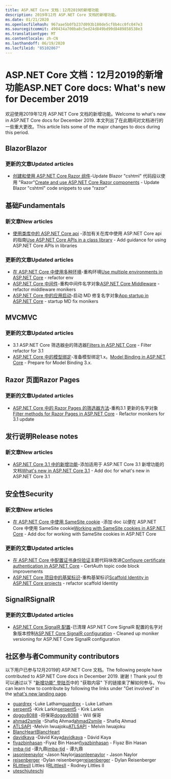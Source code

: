 ```yaml
---
title: ASP.NET Core 文档：12月2019的新增功能
description: 2019年12月 ASP.NET Core 文档的新增功能。
ms.date: 01/21/2020
ms.openlocfilehash: 967aae5b0fb237d093b180de5cf8b4cc0fc047e3
ms.sourcegitcommit: 490434a700ba8c5ed24d849bd99d8489858538e3
ms.translationtype: MT
ms.contentlocale: zh-CN
ms.lasthandoff: 06/19/2020
ms.locfileid: "85102867"
---
```

# <a name="aspnet-core-docs-whats-new-for-december-2019"></a><span data-ttu-id="9421e-103">ASP.NET Core 文档：12月2019的新增功能</span><span class="sxs-lookup"><span data-stu-id="9421e-103">ASP.NET Core docs: What's new for December 2019</span></span>

<span data-ttu-id="9421e-104">欢迎使用2019年12月 ASP.NET Core 文档的新增功能。</span><span class="sxs-lookup"><span data-stu-id="9421e-104">Welcome to what's new in ASP.NET Core docs for December 2019.</span></span> <span data-ttu-id="9421e-105">本文列出了在此期间对文档进行的一些重大更改。</span><span class="sxs-lookup"><span data-stu-id="9421e-105">This article lists some of the major changes to docs during this period.</span></span>

## <a name="blazor"></a><span data-ttu-id="9421e-106">Blazor</span><span class="sxs-lookup"><span data-stu-id="9421e-106">Blazor</span></span>

### <a name="updated-articles"></a><span data-ttu-id="9421e-107">更新的文章</span><span class="sxs-lookup"><span data-stu-id="9421e-107">Updated articles</span></span>

- <span data-ttu-id="9421e-108">[创建和使用 ASP.NET Core Razor 组件](../blazor/components/index.md)-Update Blazor "cshtml" 代码段以使用 "Razor"</span><span class="sxs-lookup"><span data-stu-id="9421e-108">[Create and use ASP.NET Core Razor components](../blazor/components/index.md) - Update Blazor "cshtml" code snippets to use "razor"</span></span>

## <a name="fundamentals"></a><span data-ttu-id="9421e-109">基础</span><span class="sxs-lookup"><span data-stu-id="9421e-109">Fundamentals</span></span>

### <a name="new-articles"></a><span data-ttu-id="9421e-110">新文章</span><span class="sxs-lookup"><span data-stu-id="9421e-110">New articles</span></span>

- <span data-ttu-id="9421e-111">[使用类库中的 ASP.NET Core api](../fundamentals/target-aspnetcore.md) -添加有关在库中使用 ASP.NET Core api 的指南</span><span class="sxs-lookup"><span data-stu-id="9421e-111">[Use ASP.NET Core APIs in a class library](../fundamentals/target-aspnetcore.md) - Add guidance for using ASP.NET Core APIs in libraries</span></span>

### <a name="updated-articles"></a><span data-ttu-id="9421e-112">更新的文章</span><span class="sxs-lookup"><span data-stu-id="9421e-112">Updated articles</span></span>

- <span data-ttu-id="9421e-113">[在 ASP.NET Core 中使用多种环境](../fundamentals/environments.md)-重构环境</span><span class="sxs-lookup"><span data-stu-id="9421e-113">[Use multiple environments in ASP.NET Core](../fundamentals/environments.md) - refactor env</span></span>
- <span data-ttu-id="9421e-114">[ASP.NET Core 中间件](../fundamentals/middleware/index.md)-重构中间件名字对象</span><span class="sxs-lookup"><span data-stu-id="9421e-114">[ASP.NET Core Middleware](../fundamentals/middleware/index.md) - refactor middleware monikers</span></span>
- <span data-ttu-id="9421e-115">[ASP.NET Core 中的应用启动](../fundamentals/startup.md)-启动 MD 修复名字对象</span><span class="sxs-lookup"><span data-stu-id="9421e-115">[App startup in ASP.NET Core](../fundamentals/startup.md) - startup MD fix monikers</span></span>

## <a name="mvc"></a><span data-ttu-id="9421e-116">MVC</span><span class="sxs-lookup"><span data-stu-id="9421e-116">MVC</span></span>

### <a name="updated-articles"></a><span data-ttu-id="9421e-117">更新的文章</span><span class="sxs-lookup"><span data-stu-id="9421e-117">Updated articles</span></span>

- <span data-ttu-id="9421e-118">3.1 ASP.NET Core 筛选器[中](../mvc/controllers/filters.md)的筛选器</span><span class="sxs-lookup"><span data-stu-id="9421e-118">[Filters in ASP.NET Core](../mvc/controllers/filters.md) - Filter refactor for 3.1</span></span>
- <span data-ttu-id="9421e-119">[ASP.NET Core 中的模型绑定](../mvc/models/model-binding.md)-准备模型绑定1.x。</span><span class="sxs-lookup"><span data-stu-id="9421e-119">[Model Binding in ASP.NET Core](../mvc/models/model-binding.md) - Prepare for Model Binding 3.x.</span></span>

## <a name="razor-pages"></a><span data-ttu-id="9421e-120">Razor 页面</span><span class="sxs-lookup"><span data-stu-id="9421e-120">Razor Pages</span></span>

### <a name="updated-articles"></a><span data-ttu-id="9421e-121">更新的文章</span><span class="sxs-lookup"><span data-stu-id="9421e-121">Updated articles</span></span>

- <span data-ttu-id="9421e-122">[ASP.NET Core 中的 Razor Pages 的筛选器方法](../razor-pages/filter.md)-重构3.1 更新的名字对象</span><span class="sxs-lookup"><span data-stu-id="9421e-122">[Filter methods for Razor Pages in ASP.NET Core](../razor-pages/filter.md) - Refactor monikers for 3.1 update</span></span>

## <a name="release-notes"></a><span data-ttu-id="9421e-123">发行说明</span><span class="sxs-lookup"><span data-stu-id="9421e-123">Release notes</span></span>

### <a name="new-articles"></a><span data-ttu-id="9421e-124">新文章</span><span class="sxs-lookup"><span data-stu-id="9421e-124">New articles</span></span>

- <span data-ttu-id="9421e-125">[ASP.NET Core 3.1 中的新增功能](../release-notes/aspnetcore-3.1.md)-添加适用于 ASP.NET Core 3.1 新增功能的文档</span><span class="sxs-lookup"><span data-stu-id="9421e-125">[What's new in ASP.NET Core 3.1](../release-notes/aspnetcore-3.1.md) - Add doc for what's new in ASP.NET Core 3.1</span></span>

## <a name="security"></a><span data-ttu-id="9421e-126">安全性</span><span class="sxs-lookup"><span data-stu-id="9421e-126">Security</span></span>

### <a name="new-articles"></a><span data-ttu-id="9421e-127">新文章</span><span class="sxs-lookup"><span data-stu-id="9421e-127">New articles</span></span>

- <span data-ttu-id="9421e-128">[在 ASP.NET Core 中使用 SameSite cookie](../security/samesite.md) -添加 doc 以便在 ASP.NET Core 中使用 SameSite cookie</span><span class="sxs-lookup"><span data-stu-id="9421e-128">[Working with SameSite cookies in ASP.NET Core](../security/samesite.md) - Add doc for working with SameSite cookies in ASP.NET Core</span></span>

### <a name="updated-articles"></a><span data-ttu-id="9421e-129">更新的文章</span><span class="sxs-lookup"><span data-stu-id="9421e-129">Updated articles</span></span>

- <span data-ttu-id="9421e-130">[在 ASP.NET Core 中配置证书身份验证](../security/authentication/certauth.md)主题代码块改进</span><span class="sxs-lookup"><span data-stu-id="9421e-130">[Configure certificate authentication in ASP.NET Core](../security/authentication/certauth.md) - CertAuth topic code block improvements</span></span>
- <span data-ttu-id="9421e-131">[ASP.NET Core 项目中的基架标识](../security/authentication/scaffold-identity.md)-重构基架标识</span><span class="sxs-lookup"><span data-stu-id="9421e-131">[Scaffold Identity in ASP.NET Core projects](../security/authentication/scaffold-identity.md) - refactor scaffold Identity</span></span>

## <a name="signalr"></a><span data-ttu-id="9421e-132">SignalR</span><span class="sxs-lookup"><span data-stu-id="9421e-132">SignalR</span></span>

### <a name="updated-articles"></a><span data-ttu-id="9421e-133">更新的文章</span><span class="sxs-lookup"><span data-stu-id="9421e-133">Updated articles</span></span>

- <span data-ttu-id="9421e-134">[ASP.NET Core SignalR 配置](../signalr/configuration.md)-已清理 ASP.NET Core SignalR 配置的名字对象版本控制</span><span class="sxs-lookup"><span data-stu-id="9421e-134">[ASP.NET Core SignalR configuration](../signalr/configuration.md) - Cleaned up moniker versioning for ASP.NET Core SignalR configuration</span></span>

## <a name="community-contributors"></a><span data-ttu-id="9421e-135">社区参与者</span><span class="sxs-lookup"><span data-stu-id="9421e-135">Community contributors</span></span>

<span data-ttu-id="9421e-136">以下用户已参与12月2019的 ASP.NET Core 文档。</span><span class="sxs-lookup"><span data-stu-id="9421e-136">The following people have contributed to ASP.NET Core docs in December 2019.</span></span> <span data-ttu-id="9421e-137">谢谢！</span><span class="sxs-lookup"><span data-stu-id="9421e-137">Thank you!</span></span> <span data-ttu-id="9421e-138">你可以通过以下 "[新增功能" 登陆页](index.yml)中的 "获取内容" 下的链接来了解如何参与。</span><span class="sxs-lookup"><span data-stu-id="9421e-138">You can learn how to contribute by following the links under "Get involved" in the [what's new landing page](index.yml).</span></span>

- <span data-ttu-id="9421e-139">[guardrex](https://github.com/guardrex) -Luke Latham</span><span class="sxs-lookup"><span data-stu-id="9421e-139">[guardrex](https://github.com/guardrex) - Luke Latham</span></span>
- <span data-ttu-id="9421e-140">[serpent5](https://github.com/serpent5) -Kirk Larkin</span><span class="sxs-lookup"><span data-stu-id="9421e-140">[serpent5](https://github.com/serpent5) - Kirk Larkin</span></span>
- <span data-ttu-id="9421e-141">[doggy8088](https://github.com/doggy8088) -将保哥</span><span class="sxs-lookup"><span data-stu-id="9421e-141">[doggy8088](https://github.com/doggy8088) - Will 保哥</span></span>
- <span data-ttu-id="9421e-142">[ahmad2smile](https://github.com/ahmad2smile) -Shafiq Ahmad</span><span class="sxs-lookup"><span data-stu-id="9421e-142">[ahmad2smile](https://github.com/ahmad2smile) - Shafiq Ahmad</span></span>
- <span data-ttu-id="9421e-143">[ATLSAPI](https://github.com/ATLSAPI) -Melvin Iwuajoku</span><span class="sxs-lookup"><span data-stu-id="9421e-143">[ATLSAPI](https://github.com/ATLSAPI) - Melvin Iwuajoku</span></span>
- [<span data-ttu-id="9421e-144">BlancHeart</span><span class="sxs-lookup"><span data-stu-id="9421e-144">BlancHeart</span></span>](https://github.com/BlancHeart) 
- <span data-ttu-id="9421e-145">[davidkaya](https://github.com/davidkaya) -Dávid Kaya</span><span class="sxs-lookup"><span data-stu-id="9421e-145">[davidkaya](https://github.com/davidkaya) - Dávid Kaya</span></span>
- <span data-ttu-id="9421e-146">[fiyazbinhasan](https://github.com/fiyazbinhasan) -Fiyaz Bin Hasan</span><span class="sxs-lookup"><span data-stu-id="9421e-146">[fiyazbinhasan](https://github.com/fiyazbinhasan) - Fiyaz Bin Hasan</span></span>
- <span data-ttu-id="9421e-147">[imba-tjd](https://github.com/imba-tjd) -谭九鼎</span><span class="sxs-lookup"><span data-stu-id="9421e-147">[imba-tjd](https://github.com/imba-tjd) - 谭九鼎</span></span>
- <span data-ttu-id="9421e-148">[jasonleenaylor](https://github.com/jasonleenaylor) -Jason Naylor</span><span class="sxs-lookup"><span data-stu-id="9421e-148">[jasonleenaylor](https://github.com/jasonleenaylor) - Jason Naylor</span></span>
- <span data-ttu-id="9421e-149">[reisenberger](https://github.com/reisenberger) -Dylan reisenberger</span><span class="sxs-lookup"><span data-stu-id="9421e-149">[reisenberger](https://github.com/reisenberger) - Dylan Reisenberger</span></span>
- <span data-ttu-id="9421e-150">[RLittlesII](https://github.com/RLittlesII) Littles II</span><span class="sxs-lookup"><span data-stu-id="9421e-150">[RLittlesII](https://github.com/RLittlesII) - Rodney Littles II</span></span>
- [<span data-ttu-id="9421e-151">uteschj</span><span class="sxs-lookup"><span data-stu-id="9421e-151">uteschj</span></span>](https://github.com/uteschj) 
